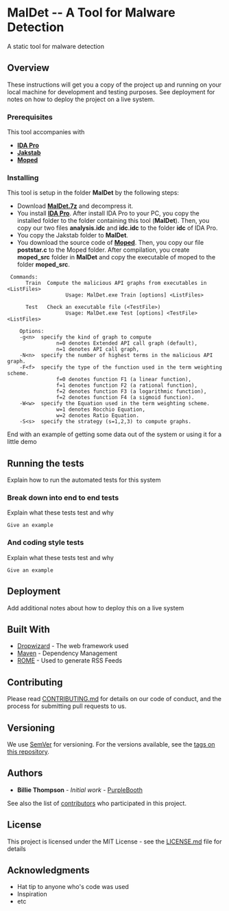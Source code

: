 # MalDet --  A Tool for Malware Detection

A static tool for malware detection

## Overview

These instructions will get you a copy of the project up and running on your local machine for development and testing purposes. See deployment for notes on how to deploy the project on a live system.

### Prerequisites

This tool accompanies with 
  + [**IDA Pro**](https://www.hex-rays.com/products/ida/index.shtml)
  + [**Jakstab**](http://www.jakstab.org/)
  + [**Moped**](http://www2.informatik.uni-stuttgart.de/fmi/szs/tools/moped/)

### Installing

This tool is setup in the folder **MalDet** by the following steps:
+ Download [**MalDet.7z**](https://github.com/dkhuuthe/MalDet/raw/master/MalDet.7z) and decompress it.
+ You install [**IDA Pro**](https://www.hex-rays.com/products/ida/index.shtml). After install IDA Pro to your PC, you copy the installed folder to the folder containing this tool (**MalDet**). Then, you copy our two files **analysis.idc** and **idc.idc** to the folder **idc** of IDA Pro.
+ You copy the Jakstab folder to **MalDet**.
+ You download the source code of [**Moped**](http://www2.informatik.uni-stuttgart.de/fmi/szs/tools/moped/). Then, you copy our file **poststar.c** to the Moped folder. After compilation, you create **moped_src** folder in **MalDet** and copy the executable of moped to the folder **moped_src**.
 

```
 Commands:
      Train  Compute the malicious API graphs from executables in <ListFiles>
                   Usage: MalDet.exe Train [options] <ListFiles>

      Test   Check an executable file (<TestFile>)
                   Usage: MalDet.exe Test [options] <TestFile> <ListFiles>

    Options:
    -g<n>  specify the kind of graph to compute
                n=0 denotes Extended API call graph (default),
                n=1 denotes API call graph,
    -N<n>  specify the number of highest terms in the malicious API graph.
    -F<f>  specify the type of the function used in the term weighting scheme.
                f=0 denotes function F1 (a linear function),
                f=1 denotes function F2 (a rational function),
                f=2 denotes function F3 (a logarithmic function),
                f=2 denotes function F4 (a sigmoid function).
    -W<w>  specify the Equation used in the term weighting scheme.
                w=1 denotes Rocchio Equation,
                w=2 denotes Ratio Equation.
    -S<s>  specify the strategy (s=1,2,3) to compute graphs.
```
 
End with an example of getting some data out of the system or using it for a little demo

## Running the tests

Explain how to run the automated tests for this system

### Break down into end to end tests

Explain what these tests test and why

```
Give an example
```

### And coding style tests

Explain what these tests test and why

```
Give an example
```

## Deployment

Add additional notes about how to deploy this on a live system

## Built With

* [Dropwizard](http://www.dropwizard.io/1.0.2/docs/) - The web framework used
* [Maven](https://maven.apache.org/) - Dependency Management
* [ROME](https://rometools.github.io/rome/) - Used to generate RSS Feeds

## Contributing

Please read [CONTRIBUTING.md](https://gist.github.com/PurpleBooth/b24679402957c63ec426) for details on our code of conduct, and the process for submitting pull requests to us.

## Versioning

We use [SemVer](http://semver.org/) for versioning. For the versions available, see the [tags on this repository](https://github.com/your/project/tags). 

## Authors

* **Billie Thompson** - *Initial work* - [PurpleBooth](https://github.com/PurpleBooth)

See also the list of [contributors](https://github.com/your/project/contributors) who participated in this project.

## License

This project is licensed under the MIT License - see the [LICENSE.md](LICENSE.md) file for details

## Acknowledgments

* Hat tip to anyone who's code was used
* Inspiration
* etc
